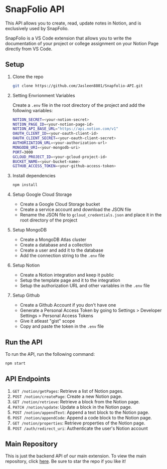 # SnapFolio API
This API allows you to create, read, update notes in Notion, and is exclusively used by SnapFolio.

SnapFolio is a VS Code extension that allows you to write the documentation of your project or college assignment on your Notion Page directly from VS Code. 

## Setup

1. Clone the repo

    ```bash
    git clone https://github.com/Jasleen8801/Snapfolio-API.git
    ```

2. Setting Envrionment Variables

    Create a `.env` file in the root directory of the project and add the following variables:

    ```bash
    NOTION_SECRET=<your-notion-secret>
    NOTION_PAGE_ID=<your-notion-page-id>
    NOTION_API_BASE_URL="https://api.notion.com/v1"
    OAUTH_CLIENT_ID=<your-oauth-client-id>
    OAUTH_CLIENT_SECRET=<your-oauth-client-secret>
    AUTHORIZATION_URL=<your-authorization-url>
    MONGODB_URI=<your-mongodb-uri>
    PORT=3000
    GCLOUD_PROJECT_ID=<your-gcloud-project-id>
    BUCKET_NAME=<your-bucket-name>
    GITHUB_ACCESS_TOKEN=<your-github-access-token>
    ```

3. Install dependencies

    ```bash
    npm install
    ```

4. Setup Google Cloud Storage

    - Create a Google Cloud Storage bucket
    - Create a service account and download the JSON file
    - Rename the JSON file to `gcloud_credentials.json` and place it in the root directory of the project

5. Setup MongoDB

    - Create a MongoDB Atlas cluster
    - Create a database and a collection
    - Create a user and add it to the database
    - Add the connection string to the `.env` file

6. Setup Notion

    - Create a Notion integration and keep it public
    - Setup the template page and it to the integration
    - Setup the authorization URL and other variables in the `.env` file

7. Setup Github

    - Create a Github Account if you don't have one
    - Generate a Personal Access Token by going to Settings > Developer Settings > Personal Access Tokens
    - Give it atleast "gist" scope
    - Copy and paste the token in the `.env` file

## Run the API

To run the API, run the following command:
```bash
npm start
```

## API Endpoints

1. `GET /notion/getPages`: Retrieve a list of Notion pages. 
2. `POST /notion/createPage`: Create a new Notion page. 
3. `GET /notion/retrieve`: Retrieve a block from the Notion page.
4. `PATCH /notion/update`: Update a block in the Notion page.
5. `POST /notion/appendText`: Append a text block to the Notion page. 
6. `POST /notion/appendCode`: Append a code block to the Notion page. 
7. `GET /notion/properties`: Retrieve properties of the Notion page.
8. `POST /auth/redirect_uri`: Authenticate the user's Notion account

## Main Repository

This is just the backend API of our main extension. To view the main repository, click [here](https://github.com/Jasleen8801/snapfolio). Be sure to star the repo if you like it!

